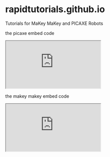 rapidtutorials.github.io
========================

Tutorials for MaKey MaKey and PICAXE Robots

the picaxe embed code
<iframe src="https://docs.google.com/document/d/1V095H94Zv8XyKjDaNyiLeh0fR6VnQz0riQtxMPk7MX8/pub?embedded=true"></iframe>

the makey makey embed code
<iframe src="https://docs.google.com/document/d/1FEYG1sIj_Lcjqgi11RWb9XPCcEeVuSqR7ED73CElY1U/pub?embedded=true"></iframe>
